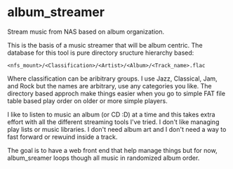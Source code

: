 # album_streamer

Stream music from NAS based on album organization. 

This is the basis of a music streamer that will be album centric. The
database for this tool is pure directory sructure hierarchy based:

    <nfs_mount>/<Classification>/<Artist>/<Album>/<Track_name>.flac
    
Where classification can be aribitrary groups. I use Jazz, Classical,
Jam, and Rock but the names are arbitrary, use any categories you
like. The directory based approch make things easier when you go to
simple FAT file table based play order on older or more simple
players.

I like to listen to music an album (or CD :D) at a time and this takes
extra effort with all the different streaming tools I've tried. I
don't like managing play lists or music libraries. I don't need album
art and I don't need a way to fast forward or rewuind inside a
track.

The goal is to have a web front end that help manage things but
for now, album_sreamer loops though all music in randomized album
order.

